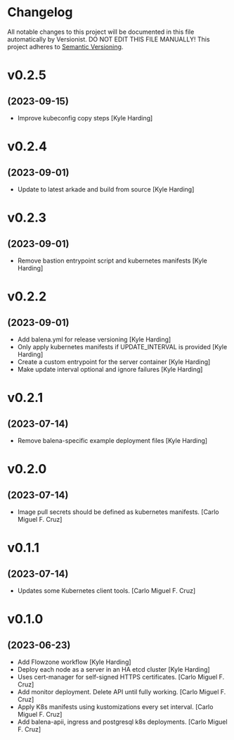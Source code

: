 # Changelog

All notable changes to this project will be documented in this file
automatically by Versionist. DO NOT EDIT THIS FILE MANUALLY!
This project adheres to [Semantic Versioning](http://semver.org/).

# v0.2.5
## (2023-09-15)

* Improve kubeconfig copy steps [Kyle Harding]

# v0.2.4
## (2023-09-01)

* Update to latest arkade and build from source [Kyle Harding]

# v0.2.3
## (2023-09-01)

* Remove bastion entrypoint script and kubernetes manifests [Kyle Harding]

# v0.2.2
## (2023-09-01)

* Add balena.yml for release versioning [Kyle Harding]
* Only apply kubernetes manifests if UPDATE_INTERVAL is provided [Kyle Harding]
* Create a custom entrypoint for the server container [Kyle Harding]
* Make update interval optional and ignore failures [Kyle Harding]

# v0.2.1
## (2023-07-14)

* Remove balena-specific example deployment files [Kyle Harding]

# v0.2.0
## (2023-07-14)

* Image pull secrets should be defined as kubernetes manifests. [Carlo Miguel F. Cruz]

# v0.1.1
## (2023-07-14)

* Updates some Kubernetes client tools. [Carlo Miguel F. Cruz]

# v0.1.0
## (2023-06-23)

* Add Flowzone workflow [Kyle Harding]
* Deploy each node as a server in an HA etcd cluster [Kyle Harding]
* Uses cert-manager for self-signed HTTPS certificates. [Carlo Miguel F. Cruz]
* Add monitor deployment. Delete API until fully working. [Carlo Miguel F. Cruz]
* Apply K8s manifests using kustomizations every set interval. [Carlo Miguel F. Cruz]
* Add balena-apii, ingress and postgresql k8s deployments. [Carlo Miguel F. Cruz]
